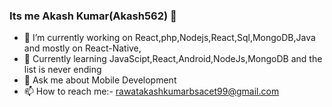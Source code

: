 ### Its me Akash Kumar(Akash562) 👋

- 🔭 I’m currently working on React,php,Nodejs,React,Sql,MongoDB,Java and mostly on React-Native,
- 🌱 Currently learning JavaScipt,React,Android,NodeJs,MongoDB and the list is never ending
- 💬 Ask me about Mobile Development
- 📫 How to reach me:- rawatakashkumarbsacet99@gmail.com
